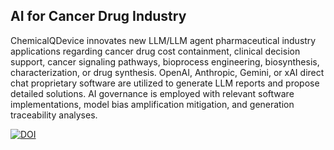 ## AI for Cancer Drug Industry

 
ChemicalQDevice innovates new LLM/LLM agent pharmaceutical industry applications regarding cancer drug cost containment, clinical decision support, cancer signaling pathways, bioprocess engineering, biosynthesis, characterization, or drug synthesis. OpenAI, Anthropic, Gemini, or xAI direct chat proprietary software are utilized to generate LLM reports and propose detailed solutions. AI governance is employed with relevant software implementations, model bias amplification mitigation, and generation traceability analyses.
  
 



[![DOI](https://zenodo.org/badge/DOI/10.5281/zenodo.13273141.svg)](https://doi.org/10.5281/zenodo.13273141)



